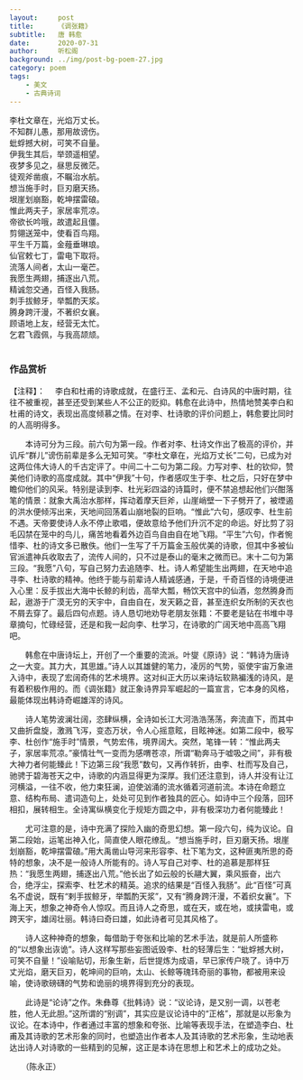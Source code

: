 ```yaml
---
layout:     post
title:      《调张籍》
subtitle:   唐 韩愈
date:       2020-07-31
author:     听松阁
background: ../img/post-bg-poem-27.jpg
category: poem
tags:
    - 美文
    - 古典诗词
---
```


李杜文章在，光焰万丈长。<br>
不知群儿愚，那用故谤伤。<br>
蚍蜉撼大树，可笑不自量。<br>
伊我生其后，举颈遥相望。<br>
夜梦多见之，昼思反微茫。<br>
徒观斧凿痕，不瞩治水航。<br>
想当施手时，巨刃磨天扬。<br>
垠崖划崩豁，乾坤摆雷硠。<br>
惟此两夫子，家居率荒凉。<br>
帝欲长吟哦，故遣起且僵。<br>
剪翎送笼中，使看百鸟翔。<br>
平生千万篇，金薤垂琳琅。<br>
仙官敕七丁，雷电下取将。<br>
流落人间者，太山一毫芒。<br>
我愿生两翅，捕逐出八荒。<br>
精诚忽交通，百怪入我肠。<br>
刺手拔鲸牙，举瓢酌天浆。<br>
腾身跨汗漫，不著织女襄。<br>
顾语地上友，经营无太忙。<br>
乞君飞霞佩，与我高颉颃。<br>
<br>

### 作品赏析
【注释】：
　李白和杜甫的诗歌成就，在盛行王、孟和元、白诗风的中唐时期，往往不被重视，甚至还受到某些人不公正的贬抑。韩愈在此诗中，热情地赞美李白和杜甫的诗文，表现出高度倾慕之情。在对李、杜诗歌的评价问题上，韩愈要比同时的人高明得多。

　　本诗可分为三段。前六句为第一段。作者对李、杜诗文作出了极高的评价，并讥斥“群儿”谤伤前辈是多么无知可笑。“李杜文章在，光焰万丈长”二句，已成为对这两位伟大诗人的千古定评了。中间二十二句为第二段。力写对李、杜的钦仰，赞美他们诗歌的高度成就。其中“伊我”十句，作者感叹生于李、杜之后，只好在梦中瞻仰他们的风采。特别是读到李、杜光彩四溢的诗篇时，便不禁追想起他们兴酣落笔的情景：就象大禹治水那样，挥动着摩天巨斧，山崖峭壁一下子劈开了，被堙遏的洪水便倾泻出来，天地间回荡着山崩地裂的巨响。“惟此”六句，感叹李、杜生前不遇。天帝要使诗人永不停止歌唱，便故意给予他们升沉不定的命运。好比剪了羽毛囚禁在笼中的鸟儿，痛苦地看着外边百鸟自由自在地飞翔。“平生”六句，作者惋惜李、杜的诗文多已散佚。他们一生写了千万篇金玉般优美的诗歌，但其中多被仙官派遣神兵收取去了，流传人间的，只不过是泰山的毫末之微而已。末十二句为第三段。“我愿”八句，写自己努力去追随李、杜。诗人希望能生出两翅，在天地中追寻李、杜诗歌的精神。他终于能与前辈诗人精诚感通，于是，千奇百怪的诗境便进入心里：反手拔出大海中长鲸的利齿，高举大瓢，畅饮天宫中的仙酒，忽然腾身而起，遨游于广漠无穷的天宇中，自由自在，发天籁之音，甚至连织女所制的天衣也不屑去穿了。最后四句点题。诗人恳切地劝导老朋友张籍：不要老是钻在书堆中寻章摘句，忙碌经营，还是和我一起向李、杜学习，在诗歌的广阔天地中高高飞翔吧。

　　韩愈在中唐诗坛上，开创了一个重要的流派。叶燮《原诗》说：“韩诗为唐诗之一大变。其力大，其思雄。”诗人以其雄健的笔力，凌厉的气势，驱使宇宙万象进入诗中，表现了宏阔奇伟的艺术境界。这对纠正大历以来诗坛软熟褊浅的诗风，是有着积极作用的。而《调张籍》就正象诗界异军崛起的一篇宣言，它本身的风格，最能体现出韩诗奇崛雄浑的诗风。

　　诗人笔势波澜壮阔，恣肆纵横，全诗如长江大河浩浩荡荡，奔流直下，而其中又曲折盘旋，激溅飞泻，变态万状，令人心摇意眩，目眩神迷。如第二段中，极写李、杜创作“施手时”情景，气势宏伟，境界阔大。突然，笔锋一转：“惟此两夫子，家居率荒凉。”豪情壮气一变而为感喟苍凉，所谓“勒奔马于嘘吸之间”，非有极大神力者何能臻此！下边第三段“我愿”数句，又再作转折，由李、杜而写及自己，驰骋于碧海苍天之中，诗歌的内涵显得更为深厚。我们还注意到，诗人并没有让江河横溢，一往不收，他力束狂澜，迫使汹涌的流水循着河道前流。本诗在命题立意、结构布局、遣词造句上，处处可见到作者独具的匠心。如诗中三个段落，回环相扣，展转相生。全诗寓纵横变化于规矩方圆之中，非有极深功力者何能臻此！

　　尤可注意的是，诗中充满了探险入幽的奇思幻想。第一段六句，纯为议论。自第二段始，运笔出神入化，简直使人眼花缭乱。“想当施手时，巨刃磨天扬。垠崖划崩豁，乾坤摆雷硠。”用大禹凿山导河来形容李、杜下笔为文，这种匪夷所思的奇特的想象，决不是一般诗人所能有的。诗人写自己对李、杜的追慕是那样狂热：“我愿生两翅，捕逐出八荒。”他长出了如云般的长翮大翼，乘风振奋，出六合，绝浮尘，探索李、杜艺术的精英。追求的结果是“百怪入我肠”。此“百怪”可真名不虚说，既有“剌手拔鲸牙，举瓢酌天浆”，又有“腾身跨汗漫，不着织女襄”。下海上天，想象之神奇令人惊叹。而且诗人之奇思，或在天，或在地，或挟雷电，或跨天宇，雄阔壮丽。韩诗曰奇曰雄，如此诗者可见其风格了。

　　诗人这种神奇的想象，每借助于夸张和比喻的艺术手法，就是前人所盛称的“以想象出诙诡”。诗人这样写那些妄图诋毁李、杜的轻薄后生：“蚍蜉撼大树，可笑不自量！”设喻贴切，形象生新，后世提炼为成语，早已家传户晓了。诗中万丈光焰，磨天巨刃，乾坤间的巨响，太山、长鲸等瑰玮奇丽的事物，都被用来设喻，使诗歌磅礴的气势和诡丽的境界得到充分的表现。

　　此诗是“论诗”之作。朱彝尊《批韩诗》说：“议论诗，是又别一调，以苍老胜，他人无此胆。”这所谓的“别调”，其实应是议论诗中的“正格”，那就是以形象为议论。在本诗中，作者通过丰富的想象和夸张、比喻等表现手法，在塑造李白、杜甫及其诗歌的艺术形象的同时，也塑造出作者本人及其诗歌的艺术形象，生动地表达出诗人对诗歌的一些精到的见解，这正是本诗在思想上和艺术上的成功之处。

　　（陈永正）
